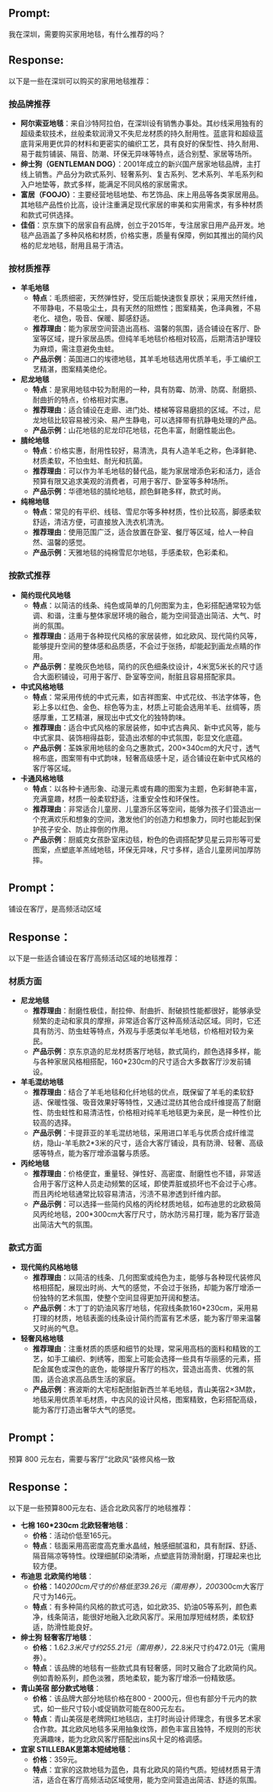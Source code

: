 ## Prompt:
我在深圳，需要购买家用地毯，有什么推荐的吗？

## Response:
以下是一些在深圳可以购买的家用地毯推荐：

### 按品牌推荐
- **阿尔索亚地毯**：来自沙特阿拉伯，在深圳设有销售办事处。其纱线采用独有的超级柔软技术，丝般柔软润滑又不失尼龙材质的持久耐用性。蓝底背和超级蓝底背采用更优异的材料和更密实的编织工艺，具有良好的保型性、持久耐用、易于裁剪铺装、隔音、防潮、环保无异味等特点，适合别墅、家居等场所。
- **绅士狗（GENTLEMAN DOG）**：2001年成立的新兴国产居家地毯品牌，主打线上销售。产品分为欧式系列、轻奢系列、复古系列、艺术系列、羊毛系列和入户地垫等，款式多样，能满足不同风格的家居需求。
- **富居（FOOJO）**：主要经营地毯地垫、布艺饰品、床上用品等各类家居用品。其地毯产品性价比高，设计注重满足现代家居的审美和实用需求，有多种材质和款式可供选择。
- **佳佰**：京东旗下的居家自有品牌，创立于2015年，专注居家日用产品开发。地毯产品涵盖了多种风格和材质，价格实惠，质量有保障，例如其推出的简约风格的尼龙地毯，耐用且易于清洁。

### 按材质推荐
- **羊毛地毯**
    - **特点**：毛质细密，天然弹性好，受压后能快速恢复原状；采用天然纤维，不带静电，不易吸尘土，具有天然的阻燃性；图案精美，色泽典雅，不易老化、褪色，吸音、保暖、脚感舒适。
    - **推荐理由**：能为家居空间营造出高档、温馨的氛围，适合铺设在客厅、卧室等区域，提升家居品质。但纯羊毛地毯价格相对较高，后期清洁护理较为麻烦，需注意避免虫蛀。
    - **产品示例**：英国进口的埃德地毯，其羊毛地毯选用优质羊毛，手工编织工艺精湛，图案精美绝伦。
- **尼龙地毯**
    - **特点**：是家用地毯中较为耐用的一种，具有防霉、防滑、防腐、耐磨损、耐曲折的特点，价格相对实惠。
    - **推荐理由**：适合铺设在走廊、进门处、楼梯等容易磨损的区域。不过，尼龙地毯比较容易被污染、易产生静电，可以选择带有抗静电处理的产品。
    - **产品示例**：山花地毯的尼龙印花地毯，花色丰富，耐磨性能出色。
- **腈纶地毯**
    - **特点**：价格实惠，耐用性较好，易清洗，具有人造羊毛之称，色泽鲜艳、材质柔软，不怕虫蛀、耐光和抗菌。
    - **推荐理由**：可以作为羊毛地毯的替代品，能为家居增添色彩和活力，适合预算有限又追求美观的消费者，可用于客厅、卧室等多种场所。
    - **产品示例**：华德地毯的腈纶地毯，颜色鲜艳多样，款式时尚。
- **纯棉地毯**
    - **特点**：常见的有平织、线毯、雪尼尔等多种材质，性价比较高，脚感柔软舒适，清洁方便，可直接放入洗衣机清洗。
    - **推荐理由**：使用范围广泛，适合放置在卧室、餐厅等区域，给人一种自然、温馨的感觉。
    - **产品示例**：天雅地毯的纯棉雪尼尔地毯，手感柔软，色彩柔和。

### 按款式推荐
- **简约现代风地毯**
    - **特点**：以简洁的线条、纯色或简单的几何图案为主，色彩搭配通常较为低调、和谐，注重与整体家居环境的融合，能为空间营造出简洁、大气、时尚的氛围。
    - **推荐理由**：适用于各种现代风格的家居装修，如北欧风、现代简约风等，能够提升空间的整体感和品质感，不会过于张扬，却能起到画龙点睛的作用。
    - **产品示例**：星晚灰色地毯，简约的灰色细条纹设计，4米宽5米长的尺寸适合大面积铺设，可用于客厅、卧室等空间，耐脏且容易搭配家具。
- **中式风格地毯**
    - **特点**：常采用传统的中式元素，如吉祥图案、中式花纹、书法字体等，色彩上多以红色、金色、棕色等为主，材质上可能会选用羊毛、丝绸等，质感厚重，工艺精湛，展现出中式文化的独特韵味。
    - **推荐理由**：适合中式风格的家居装修，如中式古典风、新中式风等，能与中式家具、装饰相得益彰，营造出浓郁的中式氛围，彰显文化底蕴。
    - **产品示例**：荃姝家用地毯的金乌之惠款式，200×340cm的大尺寸，透气棉布底，图案带有中式韵味，轻奢高级感十足，适合铺设在新中式风格的客厅等区域。
- **卡通风格地毯**
    - **特点**：以各种卡通形象、动漫元素或有趣的图案为主题，色彩鲜艳丰富，充满童趣，材质一般柔软舒适，注重安全性和环保性。
    - **推荐理由**：非常适合儿童房、儿童游乐区等空间，能够为孩子们营造出一个充满欢乐和想象的空间，激发他们的创造力和想象力，同时也能起到保护孩子安全、防止摔倒的作用。
    - **产品示例**：厨威克女孩卧室床边毯，粉色的色调搭配梦见星云异形等可爱图案，点塑底羊羔绒地毯，环保无异味，尺寸多样，适合儿童房间加厚防摔。


## Prompt：
铺设在客厅，是高频活动区域

## Response：
以下是一些适合铺设在客厅高频活动区域的地毯推荐：

### 材质方面
- **尼龙地毯**
    - **推荐理由**：耐磨性极佳，耐拉伸、耐曲折、耐破损性能都很好，能够承受频繁的走动和家具的摩擦，非常适合客厅这种高频活动区域。同时，它还具有防污、防虫蛀等特点，外观与手感类似羊毛地毯，价格相对较为亲民。
    - **产品示例**：京东京造的尼龙材质客厅地毯，款式简约，颜色选择多样，能与各种家居风格相搭配，160*230cm的尺寸适合大多数客厅沙发前铺设。
- **羊毛混纺地毯**
    - **推荐理由**：结合了羊毛地毯和化纤地毯的优点，既保留了羊毛的柔软舒适、保暖性强、吸音效果好等特性，又通过混纺其他合成纤维提高了耐磨性、防虫蛀性和易清洁性，价格相对纯羊毛地毯更为亲民，是一种性价比较高的选择。
    - **产品示例**：卡提菲亚的羊毛混纺地毯，采用进口羊毛与优质合成纤维混纺，隐山-羊毛款2*3米的尺寸，适合大客厅铺设，具有防滑、轻奢、高级感等特点，能为客厅增添温馨与质感。
- **丙纶地毯**
    - **推荐理由**：价格便宜，重量轻、弹性好、高密度、耐磨性也不错，非常适合用于客厅这种人员走动频繁的区域，即使弄脏或损坏也不会过于心疼。而且丙纶地毯通常比较容易清洁，污渍不易渗透到纤维内部。
    - **产品示例**：可以选择一些简约风格的丙纶材质地毯，如布迪思的北欧极简风丙纶地毯，200*300cm大客厅尺寸，防水防污易打理，能为客厅营造出简洁大气的氛围。

### 款式方面
- **现代简约风格地毯**
    - **推荐理由**：以简洁的线条、几何图案或纯色为主，能够与各种现代装修风格相搭配，展现出时尚、大气的感觉，不会过于张扬，却能为客厅增添一份独特的艺术氛围，使整个空间显得更加开阔和整洁。
    - **产品示例**：木丁丁的奶油风客厅地毯，侘寂线条款160*230cm，采用易打理的材质，地毯表面的线条设计简约而富有艺术感，能为客厅带来温馨又时尚的气息。
- **轻奢风格地毯**
    - **推荐理由**：注重材质的质感和细节的处理，常采用高档的面料和精致的工艺，如手工编织、刺绣等，图案上可能会选择一些具有华丽感的元素，搭配金属色或深色的底色，能够提升客厅的档次，营造出高贵、优雅的氛围，适合追求高品质生活的家庭。
    - **产品示例**：赛波斯的大宅标配耐脏新西兰羊毛地毯，青山美宿2×3M款，地毯采用优质羊毛材质，中古风的设计风格，图案精致，色彩搭配高级，能为客厅打造出奢华大气的感觉。

## Prompt：
预算 800 元左右，需要与客厅”北欧风“装修风格一致

## Response：
以下是一些预算800元左右、适合北欧风客厅的地毯推荐：
- **七棉 160*230cm 北欧轻奢地毯**：
    - **价格**：活动价低至165元。
    - **特点**：毯面采用高密度高克重水晶绒，触感细腻温和，具有耐踩、舒适、隔音隔凉等特性。纹理细腻印染清晰，点塑底背防滑耐磨，打理起来也比较方便。
- **布迪思 北欧简约地毯**：
    - **价格**：140*200cm尺寸的价格低至39.26元（需用券），200*300cm大客厅尺寸为146元。
    - **特点**：有多种简约风格的款式可选，如北欧35、奶油05等系列，颜色素净，线条简洁，能很好地融入北欧风客厅。采用加厚短绒材质，柔软舒适，防滑性能良好。
- **绅士狗 轻奢客厅地毯**：
    - **价格**：1.6*2.3米尺寸约255.21元（需用券），2*2.8米尺寸约472.01元（需用券）。
    - **特点**：该品牌的地毯有一些款式具有轻奢感，同时又融合了北欧简约风。例如青盼系列，颜色淡雅，质地柔软，能为客厅增添一份精致感。
- **青山美宿 部分款式地毯**：
    - **价格**：该品牌大部分地毯价格在800 - 2000元，但也有部分千元内的款式，如一些尺寸较小或促销款可能在800元左右。
    - **特点**：青山美宿是老牌网红地毯店，主打时尚设计师理念，有很多艺术家合作款。其北欧风地毯多采用抽象纹饰，颜色丰富且独特，不规则的形状充满趣味，能为北欧风客厅搭配出ins风十足的格调感。
- **宜家 STILLEBAK思第本短绒地毯**：
    - **价格**：359元。
    - **特点**：宜家的这款地毯为蓝色，具有北欧风的简约气质。短绒材质易于清洁，适合在客厅高频活动区域使用，能为空间营造出简洁、舒适的氛围。

